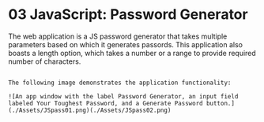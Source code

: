 # 03 JavaScript: Password Generator

The web application is a JS password generator that takes multiple parameters based on which it generates passords.
This application also boasts a length option, which takes a number or a range to provide required number of characters.

```

The following image demonstrates the application functionality:

![An app window with the label Password Generator, an input field labeled Your Toughest Password, and a Generate Password button.](./Assets/JSpass01.png)(./Assets/JSpass02.png)




